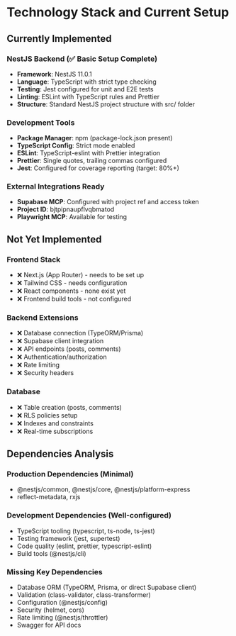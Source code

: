 # Technology Stack and Current Setup

## Currently Implemented
### NestJS Backend (✅ Basic Setup Complete)
- **Framework**: NestJS 11.0.1
- **Language**: TypeScript with strict type checking
- **Testing**: Jest configured for unit and E2E tests
- **Linting**: ESLint with TypeScript rules and Prettier
- **Structure**: Standard NestJS project structure with src/ folder

### Development Tools
- **Package Manager**: npm (package-lock.json present)
- **TypeScript Config**: Strict mode enabled
- **ESLint**: TypeScript-eslint with Prettier integration
- **Prettier**: Single quotes, trailing commas configured
- **Jest**: Configured for coverage reporting (target: 80%+)

### External Integrations Ready
- **Supabase MCP**: Configured with project ref and access token
- **Project ID**: bjtpipnaupflvqbmatod
- **Playwright MCP**: Available for testing

## Not Yet Implemented
### Frontend Stack
- ❌ Next.js (App Router) - needs to be set up
- ❌ Tailwind CSS - needs configuration
- ❌ React components - none exist yet
- ❌ Frontend build tools - not configured

### Backend Extensions
- ❌ Database connection (TypeORM/Prisma)
- ❌ Supabase client integration
- ❌ API endpoints (posts, comments)
- ❌ Authentication/authorization
- ❌ Rate limiting
- ❌ Security headers

### Database
- ❌ Table creation (posts, comments)
- ❌ RLS policies setup
- ❌ Indexes and constraints
- ❌ Real-time subscriptions

## Dependencies Analysis
### Production Dependencies (Minimal)
- @nestjs/common, @nestjs/core, @nestjs/platform-express
- reflect-metadata, rxjs

### Development Dependencies (Well-configured)
- TypeScript tooling (typescript, ts-node, ts-jest)
- Testing framework (jest, supertest)
- Code quality (eslint, prettier, typescript-eslint)
- Build tools (@nestjs/cli)

### Missing Key Dependencies
- Database ORM (TypeORM, Prisma, or direct Supabase client)
- Validation (class-validator, class-transformer)
- Configuration (@nestjs/config)
- Security (helmet, cors)
- Rate limiting (@nestjs/throttler)
- Swagger for API docs